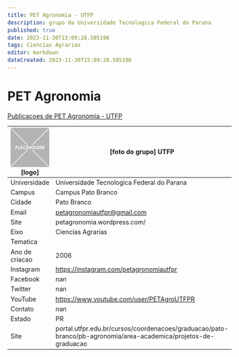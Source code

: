 ```yaml
---
title: PET Agronomia - UTFP
description: grupo da Universidade Tecnologica Federal do Parana
published: true
date: 2023-11-30T15:09:28.505196
tags: Ciencias Agrarias
editor: markdown
dateCreated: 2023-11-30T15:09:28.505196
---
```


# PET Agronomia

[Publicacoes de PET Agronomia - UTFP](/atividade/98PETAgronomiaUTFP/feed.md)

| ![placeholder.png](/placeholder.png) [logo] | [foto do grupo] UTFP         |
| ------------------------------------------- | ------------------------------------------------- |
| Universidade                                | Universidade Tecnologica Federal do Parana      |
| Campus                                      | Campus Pato Branco            |
| Cidade                                      | Pato Branco             |
| Email                                       | petagronomiautfpr@gmail.com             |
| Site                                        | petagronomia.wordpress.com/              |
| Eixo                                        | Ciencias Agrarias              |
| Tematica                                    |           |
| Ano de criacao                              | 2006        |
| Instagram                                   | https://instagram.com/petagronomiautfpr         |
| Facebook                                    | nan          |
| Twitter                                     | nan           |
| YouTube                                     | https://www.youtube.com/user/PETAgroUTFPR           |
| Contato                                     | nan         |
| Estado                                      |  PR            |
| Site                                        | portal.utfpr.edu.br/cursos/coordenacoes/graduacao/pato-branco/pb-agronomia/area-academica/projetos-de-graduacao |
